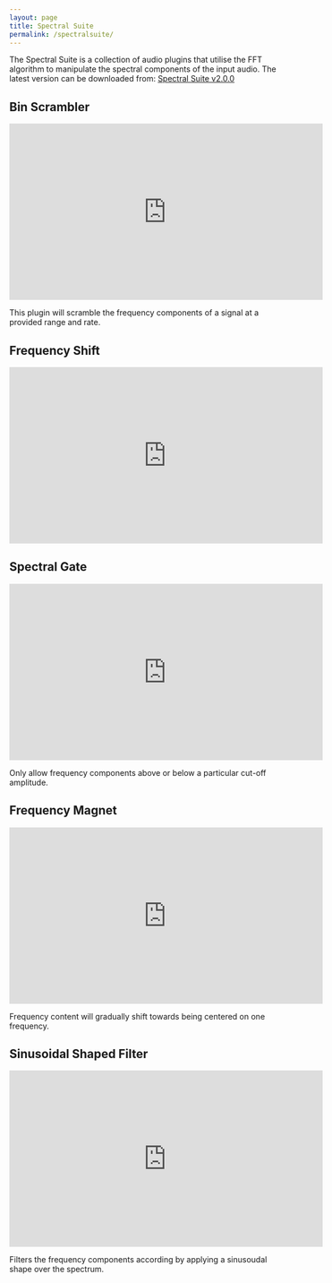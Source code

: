 ```yaml
---
layout: page
title: Spectral Suite
permalink: /spectralsuite/
---
```


<html>

<section>
<p>The Spectral Suite is a collection of audio plugins that utilise the FFT algorithm to manipulate the spectral components of the input audio.
The latest version can be downloaded from:
<a href="/media/SpectralSuite-v2.0.0.zip">Spectral Suite v2.0.0</a>      
</p>
</section>

<section>
<h2>Bin Scrambler</h2>
<iframe width="560" height="315" src="https://www.youtube.com/embed/iY3gss8ljVA?rel=0" frameborder="0" allow="accelerometer; autoplay; encrypted-media; gyroscope; picture-in-picture" allowfullscreen></iframe>
<p>
This plugin will scramble the frequency components of a signal at a provided range and rate.
</p>
</section>

<section>
<h2>Frequency Shift</h2>
<iframe width="560" height="315" src="https://www.youtube.com/embed/RBVpPtHwRq4?rel=0" frameborder="0" allow="accelerometer; autoplay; encrypted-media; gyroscope; picture-in-picture" allowfullscreen></iframe>
</section>

<section>
<h2>Spectral Gate</h2>
<iframe width="560" height="315" src="https://www.youtube.com/embed/1JYEtygN1RE?rel=0" frameborder="0" allow="accelerometer; autoplay; encrypted-media; gyroscope; picture-in-picture" allowfullscreen></iframe>

<p>
Only allow frequency components above or below a particular cut-off amplitude.
</p>
</section>

<section>
<h2>Frequency Magnet</h2>
<iframe width="560" height="315" src="https://www.youtube.com/embed/cWAH6HFsJLY?rel=0" frameborder="0" allow="accelerometer; autoplay; encrypted-media; gyroscope; picture-in-picture" allowfullscreen></iframe>

<p>Frequency content will gradually shift towards being centered on one frequency.
</p>
</section>

<section>
<h2>Sinusoidal Shaped Filter</h2>
<iframe width="560" height="315" src="https://www.youtube.com/embed/MkF8ZIuajuA?rel=0" frameborder="0" allow="accelerometer; autoplay; encrypted-media; gyroscope; picture-in-picture" allowfullscreen></iframe>

<p>
Filters the frequency components according by applying a sinusoudal shape over the spectrum.
</p>
</section>

</html>

